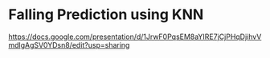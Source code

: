 # Falling Prediction using KNN
https://docs.google.com/presentation/d/1JrwF0PqsEM8aYIRE7jCjPHqDjihvVmdlgAgSV0YDsn8/edit?usp=sharing
